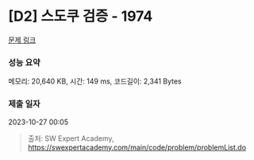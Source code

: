 # [D2] 스도쿠 검증 - 1974 

[문제 링크](https://swexpertacademy.com/main/code/problem/problemDetail.do?contestProbId=AV5Psz16AYEDFAUq) 

### 성능 요약

메모리: 20,640 KB, 시간: 149 ms, 코드길이: 2,341 Bytes

### 제출 일자

2023-10-27 00:05



> 출처: SW Expert Academy, https://swexpertacademy.com/main/code/problem/problemList.do